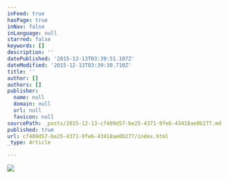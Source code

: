```yaml
---
inFeed: true
hasPage: true
inNav: false
inLanguage: null
starred: false
keywords: []
description: ''
datePublished: '2015-12-13T03:39:51.107Z'
dateModified: '2015-12-13T03:39:30.710Z'
title: ''
author: []
authors: []
publisher:
  name: null
  domain: null
  url: null
  favicon: null
sourcePath: _posts/2015-12-13-cf409d57-be25-4371-9fe6-43418ae0b277.md
published: true
url: cf409d57-be25-4371-9fe6-43418ae0b277/index.html
_type: Article

---
```

![](https://the-grid-user-content.s3-us-west-2.amazonaws.com/fbcc0e1f-f6c6-4173-80d6-5c5896b14d3f.jpg)